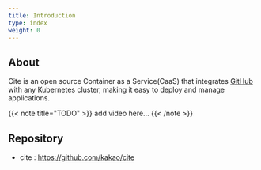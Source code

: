 ```yaml
---
title: Introduction
type: index
weight: 0
---
```

## About
Cite is an open source Container as a Service(CaaS) that integrates [GitHub](https://github.com) with any Kubernetes cluster, making it easy to deploy and manage applications.

{{< note title="TODO" >}}
add video here...
{{< /note >}}

## Repository
* cite : https://github.com/kakao/cite
